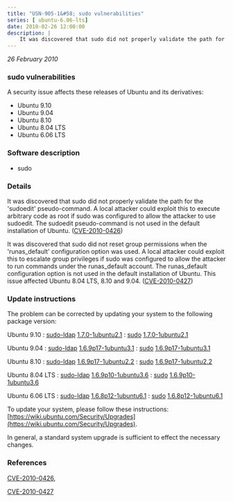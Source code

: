 ```yaml
---
title: "USN-905-1&#58; sudo vulnerabilities"
series: [ ubuntu-6.06-lts]
date: 2010-02-26 12:00:00
description: |
    It was discovered that sudo did not properly validate the path for the &#39;sudoedit&#39; pseudo-command. A local attacker could exploit this to execute arbitrary code as root if sudo was configured to allow the attacker to use sudoedit. The sudoedit pseudo-command is not used in the default installation of Ubuntu. ([CVE-2010-0426](http://people.ubuntu.com/~ubuntu-security/cve/CVE-2010-0426))
--- 
```

 
 

*26 February 2010*

### sudo vulnerabilities

A security issue affects these releases of Ubuntu and its derivatives:

* Ubuntu 9.10
* Ubuntu 9.04
* Ubuntu 8.10
* Ubuntu 8.04 LTS
* Ubuntu 6.06 LTS

### Software description

* sudo 

### Details

It was discovered that sudo did not properly validate the path for the &#39;sudoedit&#39; pseudo-command. A local attacker could exploit this to execute arbitrary code as root if sudo was configured to allow the attacker to use sudoedit. The sudoedit pseudo-command is not used in the default installation of Ubuntu. ([CVE-2010-0426](http://people.ubuntu.com/~ubuntu-security/cve/CVE-2010-0426))

It was discovered that sudo did not reset group permissions when the &#39;runas_default&#39; configuration option was used. A local attacker could exploit this to escalate group privileges if sudo was configured to allow the attacker to run commands under the runas_default account. The runas_default configuration option is not used in the default installation of Ubuntu. This issue affected Ubuntu 8.04 LTS, 8.10 and 9.04. ([CVE-2010-0427](http://people.ubuntu.com/~ubuntu-security/cve/CVE-2010-0427)) 

### Update instructions

The problem can be corrected by updating your system to the following package version:

Ubuntu 9.10
 : [sudo-ldap](https://launchpad.net/ubuntu/+source/sudo) <span> [1.7.0-1ubuntu2.1](https://launchpad.net/ubuntu/+source/sudo/1.7.0-1ubuntu2.1) </span> 
 : [sudo](https://launchpad.net/ubuntu/+source/sudo) <span> [1.7.0-1ubuntu2.1](https://launchpad.net/ubuntu/+source/sudo/1.7.0-1ubuntu2.1) </span> 

Ubuntu 9.04
 : [sudo-ldap](https://launchpad.net/ubuntu/+source/sudo) <span> [1.6.9p17-1ubuntu3.1](https://launchpad.net/ubuntu/+source/sudo/1.6.9p17-1ubuntu3.1) </span> 
 : [sudo](https://launchpad.net/ubuntu/+source/sudo) <span> [1.6.9p17-1ubuntu3.1](https://launchpad.net/ubuntu/+source/sudo/1.6.9p17-1ubuntu3.1) </span> 

Ubuntu 8.10
 : [sudo-ldap](https://launchpad.net/ubuntu/+source/sudo) <span> [1.6.9p17-1ubuntu2.2](https://launchpad.net/ubuntu/+source/sudo/1.6.9p17-1ubuntu2.2) </span> 
 : [sudo](https://launchpad.net/ubuntu/+source/sudo) <span> [1.6.9p17-1ubuntu2.2](https://launchpad.net/ubuntu/+source/sudo/1.6.9p17-1ubuntu2.2) </span> 

Ubuntu 8.04 LTS
 : [sudo-ldap](https://launchpad.net/ubuntu/+source/sudo) <span> [1.6.9p10-1ubuntu3.6](https://launchpad.net/ubuntu/+source/sudo/1.6.9p10-1ubuntu3.6) </span> 
 : [sudo](https://launchpad.net/ubuntu/+source/sudo) <span> [1.6.9p10-1ubuntu3.6](https://launchpad.net/ubuntu/+source/sudo/1.6.9p10-1ubuntu3.6) </span> 

Ubuntu 6.06 LTS
 : [sudo-ldap](https://launchpad.net/ubuntu/+source/sudo) <span> [1.6.8p12-1ubuntu6.1](https://launchpad.net/ubuntu/+source/sudo/1.6.8p12-1ubuntu6.1) </span> 
 : [sudo](https://launchpad.net/ubuntu/+source/sudo) <span> [1.6.8p12-1ubuntu6.1](https://launchpad.net/ubuntu/+source/sudo/1.6.8p12-1ubuntu6.1) </span> 

To update your system, please follow these instructions: [https://wiki.ubuntu.com/Security/Upgrades](https://wiki.ubuntu.com/Security/Upgrades).

In general, a standard system upgrade is sufficient to effect the necessary changes. 

### References

 
 [CVE-2010-0426](http://people.ubuntu.com/~ubuntu-security/cve/CVE-2010-0426), 

 [CVE-2010-0427](http://people.ubuntu.com/~ubuntu-security/cve/CVE-2010-0427)
 

